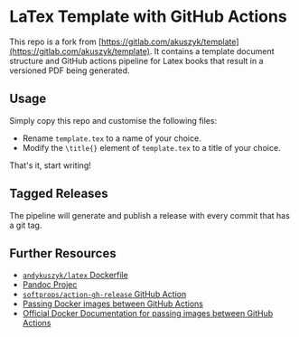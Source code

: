 # LaTex Template with GitHub Actions

This repo is a fork from [https://gitlab.com/akuszyk/template](https://gitlab.com/akuszyk/template). It contains a template document structure and GitHub actions pipeline for Latex books that result in a versioned PDF being generated.

## Usage

Simply copy this repo and customise the following files:

* Rename `template.tex` to a name of your choice.
* Modify the `\title{}` element of `template.tex` to a title of your choice.

That's it, start writing!

## Tagged Releases

The pipeline will generate and publish a release with every commit that has a git tag.

## Further Resources

* [`andykuszyk/latex` Dockerfile](https://github.com/andykuszyk/latex/blob/master/Dockerfile)
* [Pandoc Projec](https://github.com/jgm/pandoc)
* [`softprops/action-gh-release` GitHub Action](https://github.com/softprops/action-gh-release)
* [Passing Docker images between GitHub Actions](https://github.community/t/whats-the-recommended-way-to-pass-a-docker-image-to-the-next-job-in-a-workflow/17225/19)
* [Official Docker Documentation for passing images between GitHub Actions](https://github.com/docker/build-push-action/blob/master/docs/advanced/share-image-jobs.md)
